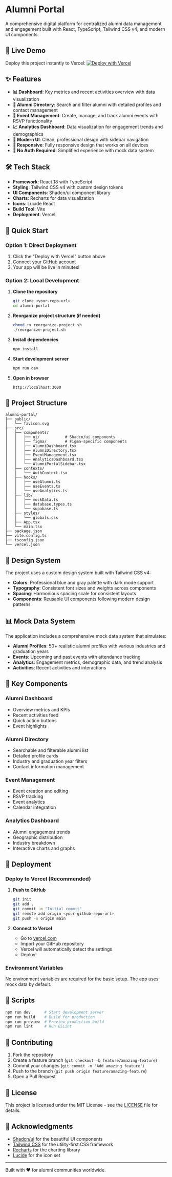 # Alumni Portal

A comprehensive digital platform for centralized alumni data management and engagement built with React, TypeScript, Tailwind CSS v4, and modern UI components.

## 🚀 Live Demo

Deploy this project instantly to Vercel: [![Deploy with Vercel](https://vercel.com/button)](https://vercel.com/new/clone?repository-url=https://github.com/yourusername/alumni-portal)

## ✨ Features

- **📊 Dashboard**: Key metrics and recent activities overview with data visualization
- **👥 Alumni Directory**: Search and filter alumni with detailed profiles and contact management
- **📅 Event Management**: Create, manage, and track alumni events with RSVP functionality
- **📈 Analytics Dashboard**: Data visualization for engagement trends and demographics
- **🎨 Modern UI**: Clean, professional design with sidebar navigation
- **📱 Responsive**: Fully responsive design that works on all devices
- **🚫 No Auth Required**: Simplified experience with mock data system

## 🛠 Tech Stack

- **Framework**: React 18 with TypeScript
- **Styling**: Tailwind CSS v4 with custom design tokens
- **UI Components**: Shadcn/ui component library
- **Charts**: Recharts for data visualization
- **Icons**: Lucide React
- **Build Tool**: Vite
- **Deployment**: Vercel

## 🚀 Quick Start

### Option 1: Direct Deployment
1. Click the "Deploy with Vercel" button above
2. Connect your GitHub account
3. Your app will be live in minutes!

### Option 2: Local Development

1. **Clone the repository**
   ```bash
   git clone <your-repo-url>
   cd alumni-portal
   ```

2. **Reorganize project structure (if needed)**
   ```bash
   chmod +x reorganize-project.sh
   ./reorganize-project.sh
   ```

3. **Install dependencies**
   ```bash
   npm install
   ```

4. **Start development server**
   ```bash
   npm run dev
   ```

5. **Open in browser**
   ```
   http://localhost:3000
   ```

## 📁 Project Structure

```
alumni-portal/
├── public/
│   └── favicon.svg
├── src/
│   ├── components/
│   │   ├── ui/           # Shadcn/ui components
│   │   ├── figma/        # Figma-specific components
│   │   ├── AlumniDashboard.tsx
│   │   ├── AlumniDirectory.tsx
│   │   ├── EventManagement.tsx
│   │   ├── AnalyticsDashboard.tsx
│   │   └── AlumniPortalSidebar.tsx
│   ├── contexts/
│   │   └── AuthContext.tsx
│   ├── hooks/
│   │   ├── useAlumni.ts
│   │   ├── useEvents.ts
│   │   └── useAnalytics.ts
│   ├── lib/
│   │   ├── mockData.ts
│   │   ├── database.types.ts
│   │   └── supabase.ts
│   ├── styles/
│   │   └── globals.css
│   ├── App.tsx
│   └── main.tsx
├── package.json
├── vite.config.ts
├── tsconfig.json
└── vercel.json
```

## 🎨 Design System

The project uses a custom design system built with Tailwind CSS v4:

- **Colors**: Professional blue and gray palette with dark mode support
- **Typography**: Consistent font sizes and weights across components
- **Spacing**: Harmonious spacing scale for consistent layouts
- **Components**: Reusable UI components following modern design patterns

## 📊 Mock Data System

The application includes a comprehensive mock data system that simulates:

- **Alumni Profiles**: 50+ realistic alumni profiles with various industries and graduation years
- **Events**: Upcoming and past events with attendance tracking
- **Analytics**: Engagement metrics, demographic data, and trend analysis
- **Activities**: Recent activities and interactions

## 🌟 Key Components

### Alumni Dashboard
- Overview metrics and KPIs
- Recent activities feed
- Quick action buttons
- Event highlights

### Alumni Directory
- Searchable and filterable alumni list
- Detailed profile cards
- Industry and graduation year filters
- Contact information management

### Event Management
- Event creation and editing
- RSVP tracking
- Event analytics
- Calendar integration

### Analytics Dashboard
- Alumni engagement trends
- Geographic distribution
- Industry breakdown
- Interactive charts and graphs

## 🚀 Deployment

### Deploy to Vercel (Recommended)

1. **Push to GitHub**
   ```bash
   git init
   git add .
   git commit -m "Initial commit"
   git remote add origin <your-github-repo-url>
   git push -u origin main
   ```

2. **Connect to Vercel**
   - Go to [vercel.com](https://vercel.com)
   - Import your GitHub repository
   - Vercel will automatically detect the settings
   - Deploy!

### Environment Variables
No environment variables are required for the basic setup. The app uses mock data by default.

## 🔧 Scripts

```bash
npm run dev      # Start development server
npm run build    # Build for production
npm run preview  # Preview production build
npm run lint     # Run ESLint
```

## 🤝 Contributing

1. Fork the repository
2. Create a feature branch (`git checkout -b feature/amazing-feature`)
3. Commit your changes (`git commit -m 'Add amazing feature'`)
4. Push to the branch (`git push origin feature/amazing-feature`)
5. Open a Pull Request

## 📝 License

This project is licensed under the MIT License - see the [LICENSE](LICENSE) file for details.

## 🙏 Acknowledgments

- [Shadcn/ui](https://ui.shadcn.com/) for the beautiful UI components
- [Tailwind CSS](https://tailwindcss.com/) for the utility-first CSS framework
- [Recharts](https://recharts.org/) for the charting library
- [Lucide](https://lucide.dev/) for the icon set

---

Built with ❤️ for alumni communities worldwide.
